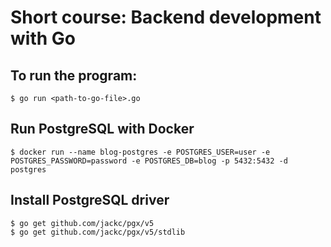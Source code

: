 # Short course: Backend development with Go

## To run the program:
```
$ go run <path-to-go-file>.go
```

## Run PostgreSQL with Docker
```
$ docker run --name blog-postgres -e POSTGRES_USER=user -e POSTGRES_PASSWORD=password -e POSTGRES_DB=blog -p 5432:5432 -d postgres
```

## Install PostgreSQL driver
```
$ go get github.com/jackc/pgx/v5
$ go get github.com/jackc/pgx/v5/stdlib
```
